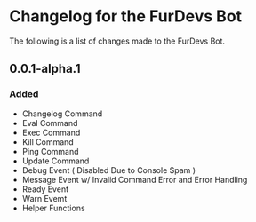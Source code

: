 # Changelog for the FurDevs Bot

The following is a list of changes made to the FurDevs Bot.

## 0.0.1-alpha.1

### Added
- Changelog Command
- Eval Command
- Exec Command
- Kill Command
- Ping Command
- Update Command
- Debug Event ( Disabled Due to Console Spam )
- Message Event w/ Invalid Command Error and Error Handling
- Ready Event
- Warn Evemt
- Helper Functions